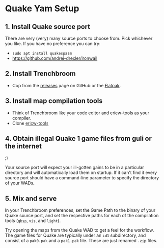 # Quake Yam Setup

## 1. Install Quake source port

There are very (very) many source ports to choose from. Pick whichever you like. If you have no preference you can try:

- `sudo apt install quakespasm`
- https://github.com/andrei-drexler/ironwail


## 2. Install Trenchbroom
- Cop from the [releases](https://github.com/TrenchBroom/TrenchBroom/releases) page on GitHub or the [Flatpak](https://flathub.org/apps/com.kristianduske.TrenchBroom).

## 3. Install map compilation tools

- Think of Trenchbroom like your code editor and ericw-tools as your compiler.
- Clone [ericw-tools](https://github.com/ericwa/ericw-tools)

## 4. Obtain illegal Quake 1 game files from guli or the internet
;)

Your source port will expect your ill-gotten gains to be in a particular directory and will automatically load them on startup. If it can't find it every source port should have a command-line parameter to specify the directory of your WADs.


## 5. Mix and serve

In your Trenchbroom preferences, set the Game Path to the binary of your Quake source port, and set the respective paths for each of the compilation tools (`qbsp`, `vis`, and `light`).

Try opening the maps from the Quake WAD to get a feel for the workflow. The game files for Quake are typically under an `id1` subdirectory, and consist of a `pak0.pak` and a `pak1.pak` file. These are just renamed `.zip` files.
